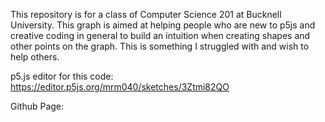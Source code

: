 This repository is for a class of Computer Science 201 at Bucknell University. This graph is aimed at helping people who are new to p5js and creative coding in general to build an intuition when creating shapes and other points on the graph. This is something I struggled with and wish to help others.

p5.js editor for this code:
https://editor.p5js.org/mrm040/sketches/3Ztmi82QO

Github Page:
